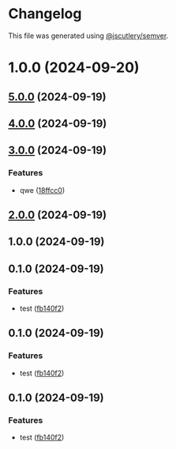 # Changelog

This file was generated using [@jscutlery/semver](https://github.com/jscutlery/semver).

# 1.0.0 (2024-09-20)

## [5.0.0](https://github.com/pawelkociubinski/nx-workbench/compare/serverless-4.0.0...serverless-5.0.0) (2024-09-19)

## [4.0.0](https://github.com/pawelkociubinski/nx-workbench/compare/serverless-3.0.0...serverless-4.0.0) (2024-09-19)

## [3.0.0](https://github.com/pawelkociubinski/nx-workbench/compare/serverless-2.0.0...serverless-3.0.0) (2024-09-19)

### Features

- qwe ([18ffcc0](https://github.com/pawelkociubinski/nx-workbench/commit/18ffcc074adf787811da13da8b9e98cf6f0188e4))

## [2.0.0](https://github.com/pawelkociubinski/nx-workbench/compare/serverless-1.0.0...serverless-2.0.0) (2024-09-19)

## 1.0.0 (2024-09-19)

## 0.1.0 (2024-09-19)

### Features

- test ([fb140f2](https://github.com/pawelkociubinski/nx-workbench/commit/fb140f291d7664260aa982685d7bea8a4b030307))

## 0.1.0 (2024-09-19)

### Features

- test ([fb140f2](https://github.com/pawelkociubinski/nx-workbench/commit/fb140f291d7664260aa982685d7bea8a4b030307))

## 0.1.0 (2024-09-19)

### Features

- test ([fb140f2](https://github.com/pawelkociubinski/nx-workbench/commit/fb140f291d7664260aa982685d7bea8a4b030307))
